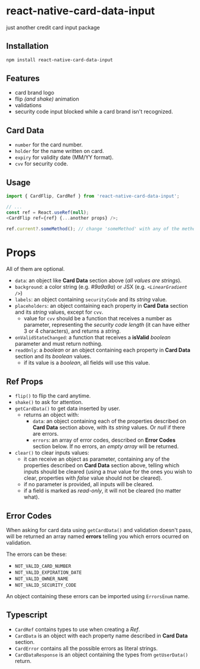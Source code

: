# react-native-card-data-input

just another credit card input package

## Installation

```sh
npm install react-native-card-data-input
```

## Features

- card brand logo
- flip _(and shake)_ animation
- validations
- security code input blocked while a card brand isn't recognized.

## Card Data

- `number` for the card number.
- `holder` for the name written on card.
- `expiry` for validity date (MM/YY format).
- `cvv` for security code.

## Usage

```js
import { CardFlip, CardRef } from 'react-native-card-data-input';

// ...
const ref = React.useRef(null);
<CardFlip ref={ref} {...another props} />;
```

```js
ref.current?.someMethod(); // change 'someMethod' with any of the methods described on section *Props => Ref Props* below
```

# Props

All of them are optional.

- `data`: an object like **Card Data** section above (_all values are strings_).
- `background`: a color string (e.g. _#9a9a9a_) or JSX (e.g. _`<LinearGradient />`_)
- `labels`: an object containing `securityCode` and its _string_ value.
- `placeholders`: an object containing each property in **Card Data** section and its _string_ values, except for `cvv`.
  - value for `cvv` should be a function that receives a number as parameter, representing the _security code length_ (it can have either 3 or 4 characters), and returns a _string_.
- `onValidStateChanged`: a function that receives a **isValid** _boolean_ parameter and must return nothing.
- `readOnly`: a _boolean_ or an object containing each property in **Card Data** section and its _boolean_ values.
  - if its value is a _boolean_, all fields will use this value.

## Ref Props

- `flip()` to flip the card anytime.
- `shake()` to ask for attention.
- `getCardData()` to get data inserted by user.
  - returns an object with:
    - `data`: an object containing each of the properties described on **Card Data** section above, with its _string_ values. Or _null_ if there are errors.
    - `errors`: an array of error codes, described on **Error Codes** section below. If no errors, an _empty array_ will be returned.
- `clear()` to clear inputs values:
  - it can receive an object as parameter, containing any of the properties described on **Card Data** section above, telling which inputs should be cleared (using a _true_ value for the ones you wish to clear, properties with _false_ value should not be cleared).
  - if no parameter is provided, all inputs will be cleared.
  - if a field is marked as _read-only_, it will not be cleared (no matter what).

## Error Codes

When asking for card data using `getCardData()` and validation doesn't pass, will be returned an array named **errors** telling you which errors ocurred on validation.

The errors can be these:

- `NOT_VALID_CARD_NUMBER`
- `NOT_VALID_EXPIRATION_DATE`
- `NOT_VALID_OWNER_NAME`
- `NOT_VALID_SECURITY_CODE`

An object containing these errors can be imported using `ErrorsEnum` name.

## Typescript

- `CardRef` contains types to use when creating a _Ref_.
- `CardData` is an object with each property name described in **Card Data** section.
- `CardError` contains all the possible errors as literal strings.
- `CardDataResponse` is an object containing the types from `getUserData()` return.
